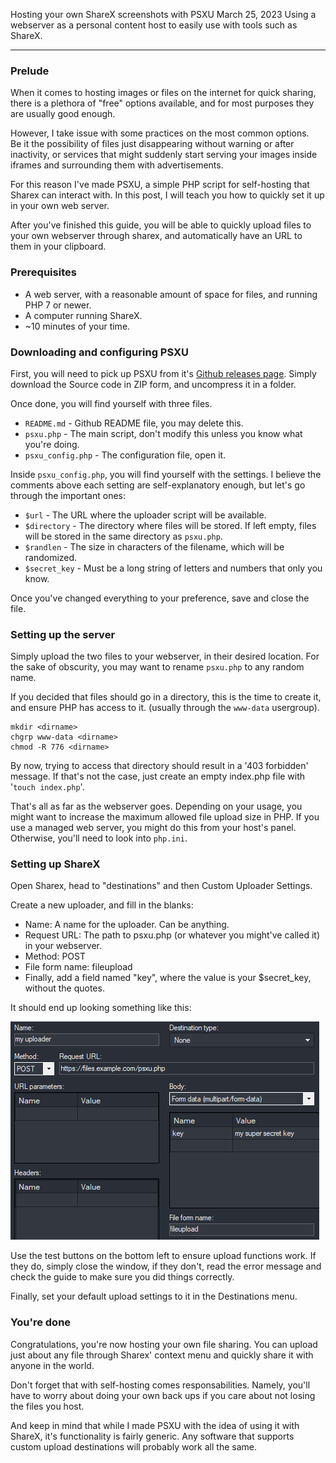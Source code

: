 Hosting your own ShareX screenshots with PSXU
March 25, 2023
Using a webserver as a personal content host to easily use with tools such as ShareX.

---

### Prelude

When it comes to hosting images or files on the internet for quick sharing, there is a plethora of "free" options available, and for most purposes they are usually good enough.

However, I take issue with some practices on the most common options.<br/>
Be it the possibility of files just disappearing without warning or after inactivity, or services that might suddenly start serving your images inside iframes and surrounding them with advertisements.

For this reason I've made PSXU, a simple PHP script for self-hosting that Sharex can interact with. In this post, I will teach you how to quickly set it up in your own web server.

After you've finished this guide, you will be able to quickly upload files to your own webserver through sharex, and automatically have an URL to them in your clipboard.

### Prerequisites

- A web server, with a reasonable amount of space for files, and running PHP 7 or newer.
- A computer running ShareX.
- ~10 minutes of your time.


### Downloading and configuring PSXU
First, you will need to pick up PSXU from it's [Github releases page](https://github.com/markski1/PSXU/releases/latest). Simply download the Source code in ZIP form, and uncompress it in a folder.

Once done, you will find yourself with three files.

- `README.md` - Github README file, you may delete this.
- `psxu.php` - The main script, don't modify this unless you know what you're doing.
- `psxu_config.php` - The configuration file, open it.

Inside `psxu_config.php`, you will find yourself with the settings. I believe the comments above each setting are self-explanatory enough, but let's go through the important ones:

- `$url` - The URL where the uploader script will be available.
- `$directory` - The directory where files will be stored. If left empty, files will be stored in the same directory as `psxu.php`.
- `$randlen` - The size in characters of the filename, which will be randomized.
- `$secret_key` - Must be a long string of letters and numbers that only you know.

Once you've changed everything to your preference, save and close the file.


### Setting up the server
Simply upload the two files to your webserver, in their desired location. For the sake of obscurity, you may want to rename `psxu.php` to any random name.

If you decided that files should go in a directory, this is the time to create it, and ensure PHP has access to it. (usually through the `www-data` usergroup).

```
mkdir <dirname>
chgrp www-data <dirname>
chmod -R 776 <dirname>
```

By now, trying to access that directory should result in a '403 forbidden' message. If that's not the case, just create an empty index.php file with '`touch index.php`'.

That's all as far as the webserver goes. Depending on your usage, you might want to increase the maximum allowed file upload size in PHP. If you use a managed web server, you might do this from your host's panel. Otherwise, you'll need to look into `php.ini`.

### Setting up ShareX

Open Sharex, head to "destinations" and then Custom Uploader Settings.

Create a new uploader, and fill in the blanks:

- Name: A name for the uploader. Can be anything.
- Request URL: The path to psxu.php (or whatever you might've called it) in your webserver.
- Method: POST
- File form name: fileupload
- Finally, add a field named "key", where the value is your $secret_key, without the quotes.

It should end up looking something like this:

![Screenshot displaying the correct settings in ShareX](../images/blog/psxu/sharex1.png)

Use the test buttons on the bottom left to ensure upload functions work. If they do, simply close the window, if they don't, read the error message and check the guide to make sure you did things correctly.

Finally, set your default upload settings to it in the Destinations menu.

### You're done
Congratulations, you're now hosting your own file sharing. You can upload just about any file through Sharex' context menu and quickly share it with anyone in the world.

Don't forget that with self-hosting comes responsabilities. Namely, you'll have to worry about doing your own back ups if you care about not losing the files you host.

And keep in mind that while I made PSXU with the idea of using it with ShareX, it's functionality is fairly generic. Any software that supports custom upload destinations will probably work all the same.